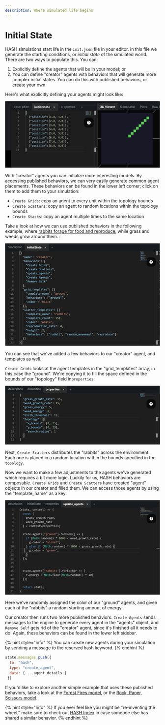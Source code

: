 ```yaml
---
description: Where simulated life begins
---
```


# Initial State

HASH simulations start life in the `init.json` file in your editor. In this file we generate the starting conditions, or _initial state_ of the simulated world. There are two ways to populate this. You can:

1. Explicitly define the agents that will be in your model; or
2. You can define "creator" agents with behaviors that will generate more complex initial states. You can do this with published behaviors, or create your own.

Here's what explicitly defining your agents might look like:

![A simple set of agents ](../.gitbook/assets/image%20%288%29.png)

With "creator" agents you can initialize more interesting models. By accessing published behaviors, we can very easily generate common agent placements. These behaviors can be found in the lower left corner; click on them to add them to your simulation:

* `Create Grids`:  copy an agent to every unit within the topology bounds
* `Create Scatters`: copy an agent to random locations within the topology bounds 
* `Create Stacks`: copy an agent multiple times to the same location

Take a look at how we can use published behaviors in the following example, where [rabbits forage for food and reproduce](https://core.hash.ai/simulation/5e7d1664d945ef290d54be43/rabbits-grass-weeds), while grass and weeds grow around them. :

![](../.gitbook/assets/image%20%287%29.png)

You can see that we've added a few behaviors to our "creator" agent, and templates as well.  

`Create Grids` looks at the agent templates in the "grid\_templates" array, in this case the "ground". We're copying it to fill the space defined in the bounds of our "topology" field in`properties`:

![](../.gitbook/assets/image%20%2811%29.png)

Next, `Create Scatters` distributes the "rabbits" across the environment. Each one is placed in a random location within the bounds specified in the `topology`.

Now we want to make a few adjustments to the agents we've generated which requires a bit more logic. Luckily for us, HASH behaviors are composable. `Create Grids` and `Create Scatters` have created  "agent" objects in our creator and filled them. We can access those agents by using the "template\_name" as a key: 

![](../.gitbook/assets/image%20%286%29.png)

Here we've randomly assigned the color of our "ground" agents, and given each of the "rabbits" a random starting amount of energy.

Our creator then runs two more published behaviors. `Create Agents` sends messages to the engine to generate every agent in the "agents" object, and `Remove Self`  gets rid of the "creator" agent, since it's finished all it needs to do. Again, these behaviors can be found in the lower left sidebar.

{% hint style="info" %}
You can create new agents during your simulation by sending a message to the reserved hash keyword.
{% endhint %}

```javascript
state.messages.push({
  to: "hash",
  type: "create_agent",
  data: { ...agent_details }
 })

```

If you'd like to explore another simple example that uses these published behaviors, take a look at the [Forest Fires model](https://core.hash.ai/simulation/5e7a36d4d945ef56af54bd3a), or the [Rock,  Paper, Scissors model](https://core.hash.ai/simulation/5e7a44d2d945ef3e5d54bd55).

{% hint style="info" %}
If you ever feel like you might be "re-inventing the wheel," make sure to check out [HASH Index](https://hash.ai/index/search?contentType=Behavior&sort=relevance&query=create&page=1) in case someone else has shared a similar behavior.
{% endhint %}

